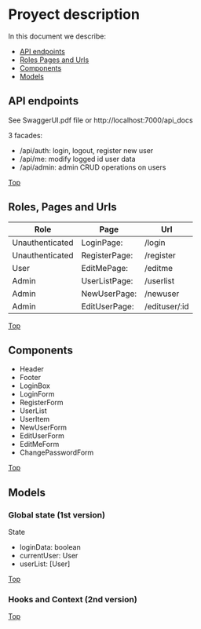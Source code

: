 # Proyect description

In this document we describe:

- [API endpoints](#api-endpoints)
- [Roles Pages and Urls](#roles-pages-and-urls)
- [Components](#components)
- [Models](#models)

## API endpoints

See SwaggerUI.pdf file or http://localhost:7000/api_docs

3 facades:

- /api/auth: login, logout, register new user
- /api/me: modify logged id user data
- /api/admin: admin CRUD operations on users

[Top](#proyect-description)

## Roles, Pages and Urls

| Role            | Page          | Url           |
| --------------- | ------------- | ------------- |
| Unauthenticated | LoginPage:    | /login        |
| Unauthenticated | RegisterPage: | /register     |
| User            | EditMePage:   | /editme       |
| Admin           | UserListPage: | /userlist     |
| Admin           | NewUserPage:  | /newuser      |
| Admin           | EditUserPage: | /edituser/:id |

[Top](#proyect-description)

## Components

- Header
- Footer
- LoginBox
- LoginForm
- RegisterForm
- UserList
- UserItem
- NewUserForm
- EditUserForm
- EditMeForm
- ChangePasswordForm

[Top](#proyect-description)

## Models

### Global state (1st version)

State

- loginData: boolean
- currentUser: User
- userList: [User]

[Top](#proyect-description)

### Hooks and Context (2nd version)

[Top](#proyect-description)
